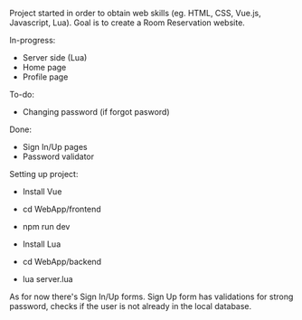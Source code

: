 Project started in order to obtain web skills (eg. HTML, CSS, Vue.js, Javascript, Lua).
Goal is to create a Room Reservation website.

In-progress:
  - Server side (Lua)
  - Home page
  - Profile page

To-do:
  - Changing password (if forgot pasword)

Done:
  - Sign In/Up pages
  - Password validator

Setting up project:
  - Install Vue
  - cd WebApp/frontend
  - npm run dev

  - Install Lua
  - cd WebApp/backend
  - lua server.lua

As for now there's Sign In/Up forms. Sign Up form has validations for strong password,
checks if the user is not already in the local database.
